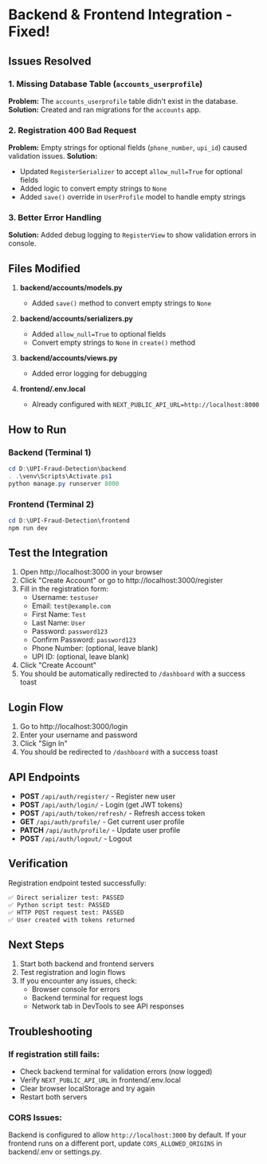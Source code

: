 # Backend & Frontend Integration - Fixed!

## Issues Resolved

### 1. Missing Database Table (`accounts_userprofile`)

**Problem:** The `accounts_userprofile` table didn't exist in the database.
**Solution:** Created and ran migrations for the `accounts` app.

### 2. Registration 400 Bad Request

**Problem:** Empty strings for optional fields (`phone_number`, `upi_id`) caused validation issues.
**Solution:**

- Updated `RegisterSerializer` to accept `allow_null=True` for optional fields
- Added logic to convert empty strings to `None`
- Added `save()` override in `UserProfile` model to handle empty strings

### 3. Better Error Handling

**Solution:** Added debug logging to `RegisterView` to show validation errors in console.

## Files Modified

1. **backend/accounts/models.py**

   - Added `save()` method to convert empty strings to `None`

2. **backend/accounts/serializers.py**

   - Added `allow_null=True` to optional fields
   - Convert empty strings to `None` in `create()` method

3. **backend/accounts/views.py**

   - Added error logging for debugging

4. **frontend/.env.local**
   - Already configured with `NEXT_PUBLIC_API_URL=http://localhost:8000`

## How to Run

### Backend (Terminal 1)

```powershell
cd D:\UPI-Fraud-Detection\backend
. .\venv\Scripts\Activate.ps1
python manage.py runserver 8000
```

### Frontend (Terminal 2)

```powershell
cd D:\UPI-Fraud-Detection\frontend
npm run dev
```

## Test the Integration

1. Open http://localhost:3000 in your browser
2. Click "Create Account" or go to http://localhost:3000/register
3. Fill in the registration form:
   - Username: `testuser`
   - Email: `test@example.com`
   - First Name: `Test`
   - Last Name: `User`
   - Password: `password123`
   - Confirm Password: `password123`
   - Phone Number: (optional, leave blank)
   - UPI ID: (optional, leave blank)
4. Click "Create Account"
5. You should be automatically redirected to `/dashboard` with a success toast

## Login Flow

1. Go to http://localhost:3000/login
2. Enter your username and password
3. Click "Sign In"
4. You should be redirected to `/dashboard` with a success toast

## API Endpoints

- **POST** `/api/auth/register/` - Register new user
- **POST** `/api/auth/login/` - Login (get JWT tokens)
- **POST** `/api/auth/token/refresh/` - Refresh access token
- **GET** `/api/auth/profile/` - Get current user profile
- **PATCH** `/api/auth/profile/` - Update user profile
- **POST** `/api/auth/logout/` - Logout

## Verification

Registration endpoint tested successfully:

```bash
✅ Direct serializer test: PASSED
✅ Python script test: PASSED
✅ HTTP POST request test: PASSED
✅ User created with tokens returned
```

## Next Steps

1. Start both backend and frontend servers
2. Test registration and login flows
3. If you encounter any issues, check:
   - Browser console for errors
   - Backend terminal for request logs
   - Network tab in DevTools to see API responses

## Troubleshooting

### If registration still fails:

- Check backend terminal for validation errors (now logged)
- Verify `NEXT_PUBLIC_API_URL` in frontend/.env.local
- Clear browser localStorage and try again
- Restart both servers

### CORS Issues:

Backend is configured to allow `http://localhost:3000` by default. If your frontend runs on a different port, update `CORS_ALLOWED_ORIGINS` in backend/.env or settings.py.
